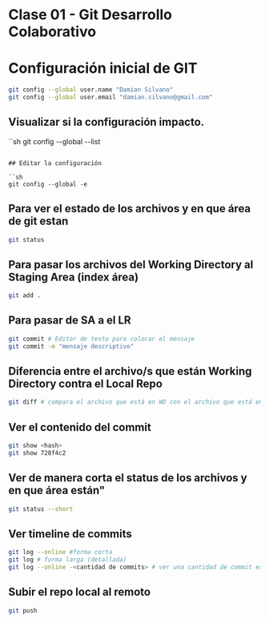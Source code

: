 # Clase 01 - Git Desarrollo Colaborativo

# Configuración inicial de GIT

```sh
git config --global user.name "Damian Silvano"
git config --global user.email "damian.silvano@gmail.com"
```

## Visualizar si la configuración impacto.

``sh
git config --global --list
```

## Editar la configuración 

``sh
git config --global -e
```

## Para ver el estado de los archivos y en que área de git estan

```sh
git status
```
## Para pasar los archivos del Working Directory al Staging Area (index área)

```sh
git add .
```
## Para pasar de SA a el LR

```sh
git commit # Editor de texto para colocar el mensaje
git commit -m "mensaje descriptivo"
```

## Diferencia entre el archivo/s que están Working Directory contra el Local Repo

```sh
git diff # compara el archivo que está en WD con el archivo que está en LR
```

## Ver el contenido del commit 

```sh
git show <hash>
git show 728f4c2
```

## Ver de manera corta el status de los archivos y en que área están"

```sh
git status --short
```

## Ver timeline de commits

```sh
git log --online #forma corta
git log # forma larga (detallada)
git log --online -<cantidad de commits> # ver una cantidad de commit especifica
```

## Subir el repo local al remoto

```sh
git push
```
